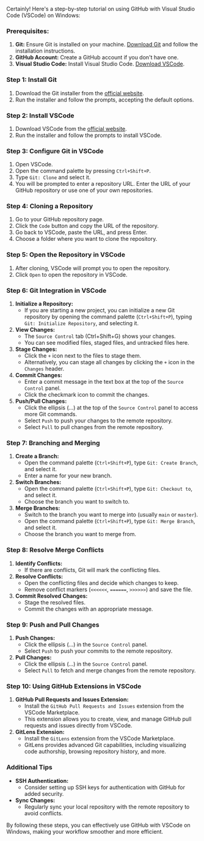 Certainly! Here's a step-by-step tutorial on using GitHub with Visual Studio Code (VSCode) on Windows:

### Prerequisites:
1. **Git:** Ensure Git is installed on your machine. [Download Git](https://git-scm.com/downloads) and follow the installation instructions.
2. **GitHub Account:** Create a GitHub account if you don't have one.
3. **Visual Studio Code:** Install Visual Studio Code. [Download VSCode](https://code.visualstudio.com/Download).

### Step 1: Install Git
1. Download the Git installer from the [official website](https://git-scm.com/downloads).
2. Run the installer and follow the prompts, accepting the default options.

### Step 2: Install VSCode
1. Download VSCode from the [official website](https://code.visualstudio.com/Download).
2. Run the installer and follow the prompts to install VSCode.

### Step 3: Configure Git in VSCode
1. Open VSCode.
2. Open the command palette by pressing `Ctrl+Shift+P`.
3. Type `Git: Clone` and select it.
4. You will be prompted to enter a repository URL. Enter the URL of your GitHub repository or use one of your own repositories.

### Step 4: Cloning a Repository
1. Go to your GitHub repository page.
2. Click the `Code` button and copy the URL of the repository.
3. Go back to VSCode, paste the URL, and press Enter.
4. Choose a folder where you want to clone the repository.

### Step 5: Open the Repository in VSCode
1. After cloning, VSCode will prompt you to open the repository.
2. Click `Open` to open the repository in VSCode.

### Step 6: Git Integration in VSCode
1. **Initialize a Repository:**
   - If you are starting a new project, you can initialize a new Git repository by opening the command palette (`Ctrl+Shift+P`), typing `Git: Initialize Repository`, and selecting it.
2. **View Changes:**
   - The `Source Control` tab (Ctrl+Shift+G) shows your changes.
   - You can see modified files, staged files, and untracked files here.
3. **Stage Changes:**
   - Click the `+` icon next to the files to stage them.
   - Alternatively, you can stage all changes by clicking the `+` icon in the `Changes` header.
4. **Commit Changes:**
   - Enter a commit message in the text box at the top of the `Source Control` panel.
   - Click the checkmark icon to commit the changes.
5. **Push/Pull Changes:**
   - Click the ellipsis (...) at the top of the `Source Control` panel to access more Git commands.
   - Select `Push` to push your changes to the remote repository.
   - Select `Pull` to pull changes from the remote repository.

### Step 7: Branching and Merging
1. **Create a Branch:**
   - Open the command palette (`Ctrl+Shift+P`), type `Git: Create Branch`, and select it.
   - Enter a name for your new branch.
2. **Switch Branches:**
   - Open the command palette (`Ctrl+Shift+P`), type `Git: Checkout to`, and select it.
   - Choose the branch you want to switch to.
3. **Merge Branches:**
   - Switch to the branch you want to merge into (usually `main` or `master`).
   - Open the command palette (`Ctrl+Shift+P`), type `Git: Merge Branch`, and select it.
   - Choose the branch you want to merge from.

### Step 8: Resolve Merge Conflicts
1. **Identify Conflicts:**
   - If there are conflicts, Git will mark the conflicting files.
2. **Resolve Conflicts:**
   - Open the conflicting files and decide which changes to keep.
   - Remove conflict markers (`<<<<<<`, `======`, `>>>>>>`) and save the file.
3. **Commit Resolved Changes:**
   - Stage the resolved files.
   - Commit the changes with an appropriate message.

### Step 9: Push and Pull Changes
1. **Push Changes:**
   - Click the ellipsis (...) in the `Source Control` panel.
   - Select `Push` to push your commits to the remote repository.
2. **Pull Changes:**
   - Click the ellipsis (...) in the `Source Control` panel.
   - Select `Pull` to fetch and merge changes from the remote repository.

### Step 10: Using GitHub Extensions in VSCode
1. **GitHub Pull Requests and Issues Extension:**
   - Install the `GitHub Pull Requests and Issues` extension from the VSCode Marketplace.
   - This extension allows you to create, view, and manage GitHub pull requests and issues directly from VSCode.
2. **GitLens Extension:**
   - Install the `GitLens` extension from the VSCode Marketplace.
   - GitLens provides advanced Git capabilities, including visualizing code authorship, browsing repository history, and more.

### Additional Tips
- **SSH Authentication:**
  - Consider setting up SSH keys for authentication with GitHub for added security.
- **Sync Changes:**
  - Regularly sync your local repository with the remote repository to avoid conflicts.

By following these steps, you can effectively use GitHub with VSCode on Windows, making your workflow smoother and more efficient.